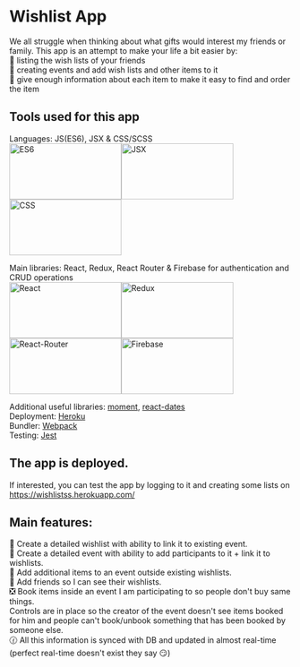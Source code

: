 # Wishlist App

We all struggle when thinking about what gifts would interest my friends or family.
This app is an attempt to make your life a bit easier by:<br>
:page_with_curl: listing the wish lists of your friends <br>
:calendar: creating events and add wish lists and other items to it<br>
:convenience_store: give enough information about each item to make it easy to find and order the item

## Tools used for this app

Languages: JS(ES6), JSX & CSS/SCSS<br>
<img src="https://image.slidesharecdn.com/4-es6metbabel-150513100342-lva1-app6891/95/es6-with-babeljs-1-638.jpg?cb=1431511634" alt="ES6" width="200px" height="100px"/><img src="https://cdn-images-1.medium.com/max/1200/1*G6rj2IevhkL3hxDWdFX9cg.png" alt="JSX" width="200px" height="100px"/><img src="https://appendto.com/wp-content/uploads/2016/05/css3-420x210.jpg" alt="CSS" width="200px" height="100px"/>

Main libraries: React, Redux, React Router & Firebase for authentication and CRUD operations <br>
<img src="http://www.jsweet.org/wp-content/uploads/2016/04/react-logo-300x289.png" alt="React" width="200px" height="100px"/><img src="https://react-etc.net/files/2018-03/redux-harmful.png" alt="Redux" width="200px" height="100px"/><img src="https://cdn-images-1.medium.com/max/1200/1*TKvlTeNqtkp1s-eVB5Hrvg.png" alt="React-Router" width="200px" height="100px"/><img src="https://cdn-images-1.medium.com/max/2000/0*DigfG6xRmNAuJ2To.png" alt="Firebase" width="200px" height="100px"/>

Additional useful libraries: <a href="https://momentjs.com/">moment</a>, <a href="https://github.com/airbnb/react-dates">react-dates</a><br>
Deployment: <a href="https://www.heroku.com/">Heroku</a><br>
Bundler: <a href="https://webpack.js.org/">Webpack</a><br>
Testing: <a href="https://facebook.github.io/jest/">Jest</a>

## The app is deployed.
If interested, you can test the app by logging to it and creating some lists on https://wishlistss.herokuapp.com/ <br>

## Main features:
:page_with_curl: Create a detailed wishlist with ability to link it to existing event.<br>
:calendar: Create a detailed event with ability to add participants to it + link it to wishlists.<br>
:bookmark_tabs: Add additional items to an event outside existing wishlists.<br>
:couple: Add friends so I can see their wishlists.<br>
:negative_squared_cross_mark: Book items inside an event I am participating to so people don't buy same things.<br>
Controls are in place so the creator of the event doesn't see items booked for him and people can't book/unbook something that has been booked by someone else. <br>
:clock130: All this information is synced with DB and updated in almost real-time (perfect real-time doesn't exist they say :smirk:)<br>
